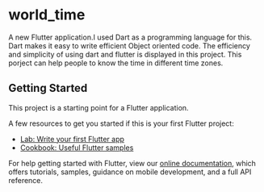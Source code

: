 # world_time

A new Flutter application.I used Dart as a programming language for this. Dart makes it easy to write efficient Object oriented code. The efficiency and simplicity of using dart and flutter is displayed in this project.
This porject can help people to know the time in different time zones. 

## Getting Started

This project is a starting point for a Flutter application.

A few resources to get you started if this is your first Flutter project:

- [Lab: Write your first Flutter app](https://flutter.dev/docs/get-started/codelab)
- [Cookbook: Useful Flutter samples](https://flutter.dev/docs/cookbook)

For help getting started with Flutter, view our
[online documentation](https://flutter.dev/docs), which offers tutorials,
samples, guidance on mobile development, and a full API reference.
